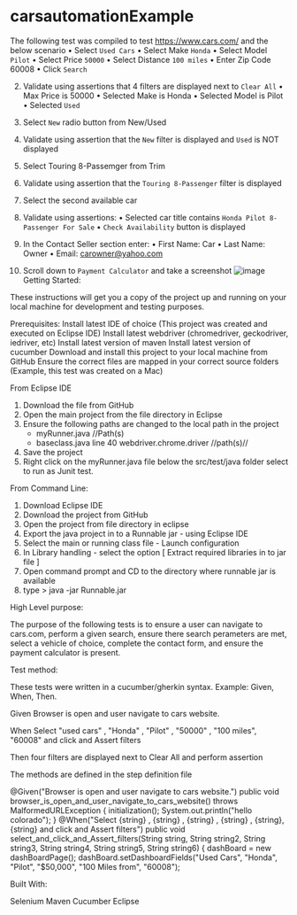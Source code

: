 # carsautomationExample
The following test was compiled to test https://www.cars.com/ and the below scenario
•	Select `Used Cars`
•	Select Make `Honda`
•	Select Model `Pilot`
•	Select Price `50000`
•	Select Distance `100 miles`
•	Enter Zip Code 60008
•	Click `Search`

2)	Validate using assertions that 4 filters are displayed next to `Clear All` 
•	Max Price is 50000
•	Selected Make is Honda
•	Selected Model is Pilot
•	Selected `Used`

3)	Select `New` radio button from New/Used
4)	Validate using assertion that the `New` filter is displayed and `Used` is NOT displayed
5)	Select Touring 8-Passemger from Trim 
6)	Validate using assertion that the `Touring 8-Passenger` filter is displayed
7)	Select the second available car
8)	Validate using assertions: 
•	Selected car title contains `Honda Pilot 8-Passenger For Sale`
•	`Check Availability` button is displayed 

9)	In the Contact Seller section enter:
•	First Name: Car
•	Last Name: Owner
•	Email: carowner@yahoo.com

10)	Scroll down to `Payment Calculator` and take a screenshot
![image](https://user-images.githubusercontent.com/35195359/114216927-c94bea00-9924-11eb-8865-a94e99d0ead0.png)
Getting Started:

These instructions will get you a copy of the project up and running on your local machine for development and testing purposes. 

Prerequisites:
Install latest IDE of choice (This project was created and executed on Eclipse IDE)
Install latest webdriver (chromedriver, geckodriver, iedriver, etc)
Install latest version of maven
Install latest version of cucumber
Download and install this project to your local machine from GitHub
Ensure the correct files are mapped in your correct source folders (Example, this test was created on a Mac)

From Eclipse IDE
1. Download the file from GitHub
2. Open the main project from the file directory in Eclipse
3. Ensure the following paths are changed to the local path in the project 
	- myRunner.java //Path(s)
	- baseclass.java line 40 webdriver.chrome.driver //path(s)//
4. Save the project
5. Right click on the myRunner.java file below the src/test/java folder select to run as Junit test. 

From Command Line:
1. Download Eclipse IDE
2. Download the project from GitHub
3. Open the project from file directory in eclipse
4. Export the java project in to a Runnable jar - using Eclipse IDE
5. Select the main or running class file - Launch configuration
6. In Library handling - select the option [ Extract required libraries in to jar file ]
7. Open command prompt and CD to the directory where runnable jar is available
8. type > java -jar Runnable.jar

High Level purpose:

The purpose of the following tests is to ensure a user can navigate to cars.com, perform a given search, ensure there search perameters are met, select a vehicle of choice, complete the contact form, and ensure the payment calculator is present. 

Test method:

These tests were written in a cucumber/gherkin syntax. 
Example: Given, When, Then.

Given Browser is open and user navigate to cars website.

When Select "used cars" , "Honda" , "Pilot" , "50000" , "100 miles", "60008" and click and Assert filters

Then four filters are displayed next to Clear All and perform assertion

The methods are defined in the step definition file

@Given("Browser is open and user navigate to cars website.")
	public void browser_is_open_and_user_navigate_to_cars_website() throws MalformedURLException {
		initialization();
	    System.out.println("hello colorado");
	}
	@When("Select {string} , {string} , {string} , {string} , {string}, {string} and click and Assert filters")
	public void select_and_click_and_Assert_filters(String string, String string2, String string3, String string4, String string5, String string6) {
	    dashBoard = new dashBoardPage();
	    dashBoard.setDashboardFields("Used Cars", "Honda", "Pilot", "$50,000", "100 Miles from", "60008");
      
 Built With:
 
 Selenium 
 Maven
 Cucumber
 Eclipse
      
 



